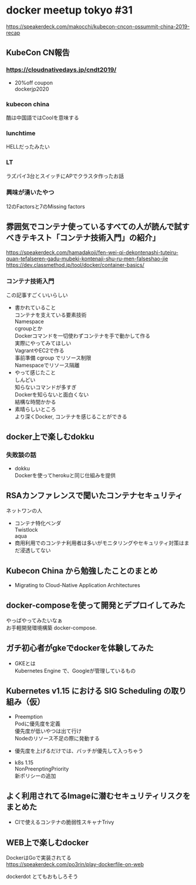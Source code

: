 # docker meetup tokyo #31
https://speakerdeck.com/makocchi/kubecon-cncon-ossummit-china-2019-recap
## KubeCon CN報告
### https://cloudnativedays.jp/cndt2019/
- 20%off coupon  
dockerjp2020


### kubecon china
酷は中国語ではCoolを意味する

### lunchtime
HELLだったみたい

### LT
ラズパイ3台とスイッチにAPでクラスタ作ったお話

### 興味が湧いたやつ
12のFactorsと7のMissing factors

## 雰囲気でコンテナ使っているすべての人が読んで試すべきテキスト「コンテナ技術入門」の紹介」
https://speakerdeck.com/hamadakoji/fen-wei-qi-dekontenashi-tuteiru-quan-tefalseren-gadu-mubeki-kontenaji-shu-ru-men-falseshao-jie  
https://dev.classmethod.jp/tool/docker/container-basics/
### コンテナ技術入門
この記事すごくいいらしい
- 書かれていること  
コンテナを支えている要素技術  
Namespace  
cgroupとか  
Dockerコマンドを一切使わずコンテナを手で動かして作る  
実際にやってみてほしい  
VagrantやEC2で作る  
事前準備
cgroup でリソース制限  
Namespaceでリソース隔離  
- やって感じたこと  
しんどい  
知らないコマンドが多すぎ  
Dockerを知らないと面白くない  
結構な時間かかる
- 素晴らしいところ  
より深くDocker, コンテナを感じることができる  

## docker上で楽しむdokku
### 失敗談の話
- dokku  
Dockerを使ってherokuと同じ仕組みを提供

## RSAカンファレンスで聞いたコンテナセキュリティ
ネットワンの人
- コンテナ特化ベンダ  
Twistlock  
aqua
- 商用利用でのコンテナ利用者は多いがモニタリングやセキュリティ対策はまだ浸透してない

## Kubecon China から勉強したことのまとめ
- Migrating to Cloud-Native Application Architectures


## docker-composeを使って開発とデプロイしてみた
やっぱやってみたいなぁ  
お手軽開発環境構築 docker-compose.

## ガチ初心者がgkeでdockerを体験してみた
- GKEとは  
Kubernetes Engine で、Googleが管理しているもの  

## Kubernetes v1.15 における SIG Scheduling の取り組み（仮）
- Preemption  
Podに優先度を定義  
優先度が低いやつは出て行け  
Nodeのリソース不足の際に発動する  
- 優先度を上げるだけでは、バッチが優先して入っちゃう

- k8s 1.15  
NonPreenptingPriority  
新ポリシーの追加

## よく利用されてるImageに潜むセキュリティリスクをまとめた
- CIで使えるコンテナの脆弱性スキャナTrivy


## WEB上で楽しむdocker
DockerはGoで実装されてる  
https://speakerdeck.com/po3rin/play-dockerfile-on-web

dockerdot とてもおもしろそう
